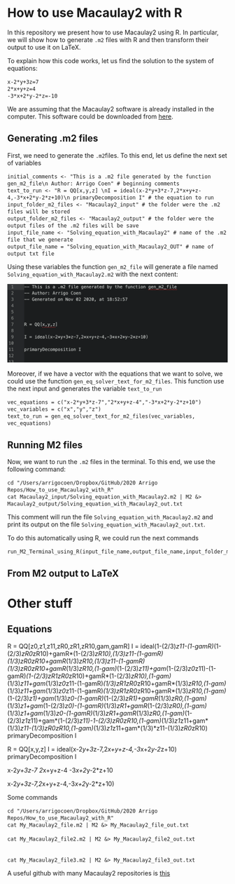 # How to use Macaulay2 with R

In this repository we present how to use Macaulay2 using R. In particular, we will show how to generate `.m2` files with R and then transform their output to use it on LaTeX.

To explain how this code works, let us find the solution to the system of equations:
```
x-2*y+3z=7
2*x+y+z=4
-3*x+2*y-2*z=-10
```

We are assuming that the Macaulay2 software is already installed in the computer. This software could be downloaded from [here](http://www2.macaulay2.com/Macaulay2/).

## Generating .m2 files

First, we need to generate the `.m2`files. To this end, let us define the next set of variables
```
initial_comments <- "This is a .m2 file generated by the function gen_m2_file\n Author: Arrigo Coen" # beginning comments
text_to_run <- "R = QQ[x,y,z] \nI = ideal(x-2*y+3*z-7,2*x+y+z-4,-3*x+2*y-2*z+10)\n primaryDecomposition I" # the equation to run
input_folder_m2_files <- "Macaulay2_input" # the folder were the .m2 files will be stored
output_folder_m2_files <- "Macaulay2_output" # the folder were the output files of the .m2 files will be save
input_file_name <- "Solving_equation_with_Macaulay2" # name of the .m2 file that we generate
output_file_name = "Solving_equation_with_Macaulay2_OUT" # name of output txt file
```
Using these variables the function `gen_m2_file` will generate a file named `Solving_equation_with_Macaulay2.m2` with the next content:

![Test Image 1](Figures/Fig_M2_file.png)

Moreover, if we have a vector with the equations that we want to solve, we could use the function `gen_eq_solver_text_for_m2_files`. This function use the next input and generates the variable `text_to_run`
```
vec_equations = c("x-2*y+3*z-7","2*x+y+z-4","-3*x+2*y-2*z+10")
vec_variables = c("x","y","z")
text_to_run = gen_eq_solver_text_for_m2_files(vec_variables, vec_equations)
```


## Running M2 files

Now, we want to run the `.m2` files in the terminal. To this end, we use the following command:
```
cd "/Users/arrigocoen/Dropbox/GitHub/2020 Arrigo Repos/How_to_use_Macaulay2_with_R"
cat Macaulay2_input/Solving_equation_with_Macaulay2.m2 | M2 &> Macaulay2_output/Solving_equation_with_Macaulay2_out.txt
```
This comment will run the file `Solving_equation_with_Macaulay2.m2` and print its output on the file `Solving_equation_with_Macaulay2_out.txt`.

To do this automatically using R, we could run the next commands
```
run_M2_Terminal_using_R(input_file_name,output_file_name,input_folder_m2_files,output_folder_m2_files)
```

## From M2 output to LaTeX



# Other stuff


## Equations

R = QQ[z0,z1,z11,zR0,zR1,zR10,gam,gamR]
I = ideal(1-(2/3)*z11-(1-gamR)*(1-(2/3)*zR0*zR10)+gamR*(1-(2/3)*zR10),(1/3)*z11-(1-gamR)*(1/3)*zR0*zR10+gamR*(1/3)*zR10,(1/3)*z11-(1-gamR)*(1/3)*zR0*zR10+gamR*(1/3)*zR10,(1-gam)*(1-(2/3)*z11)+gam*(1-(2/3)*z0*z11)-(1-gamR)*(1-(2/3)*zR1*zR0*zR10)+gamR*(1-(2/3)*zR10),(1-gam)*(1/3)*z11+gam*(1/3)*z0*z11-(1-gamR)*(1/3)*zR1*zR0*zR10+gamR*(1/3)*zR10,(1-gam)*(1/3)*z11+gam*(1/3)*z0*z11-(1-gamR)*(1/3)*zR1*zR0*zR10+gamR*(1/3)*zR10,(1-gam)*(1-(2/3)*z1)+gam*(1/3)*z0-(1-gamR)*(1-(2/3)*zR1)+gamR*(1/3)*zR0,(1-gam)*(1/3)*z1+gam*(1-(2/3)*z0)-(1-gamR)*(1/3)*zR1+gamR*(1-(2/3)*zR0),(1-gam)*(1/3)*z1+gam*(1/3)*z0-(1-gamR)*(1/3)*zR1+gamR*(1/3)*zR0,(1-gam)*(1-(2/3)*z1*z11)+gam*(1-(2/3)*z11)-1-(2/3)*zR0*zR10,(1-gam)*(1/3)*z1*z11+gam*(1/3)*z11-(1/3)*zR0*zR10,(1-gam)*(1/3)*z1*z11+gam*(1/3)*z11-(1/3)*zR0*zR10)
primaryDecomposition I


R = QQ[x,y,z]
I = ideal(x-2*y+3*z-7,2*x+y+z-4,-3*x+2*y-2*z+10)
primaryDecomposition I


x-2*y+3z-7
2*x+y+z-4
-3*x+2*y-2*z+10

x-2*y+3z-7,2*x+y+z-4,-3*x+2*y-2*z+10)



Some commands
```
cd "/Users/arrigocoen/Dropbox/GitHub/2020 Arrigo Repos/How_to_use_Macaulay2_with_R"
cat My_Macaulay2_file.m2 | M2 &> My_Macaulay2_file_out.txt

cat My_Macaulay2_file2.m2 | M2 &> My_Macaulay2_file2_out.txt


cat My_Macaulay2_file3.m2 | M2 &> My_Macaulay2_file3_out.txt

```

A useful github with many Macaulay2 repositories is [this](https://github.com/Macaulay2)
